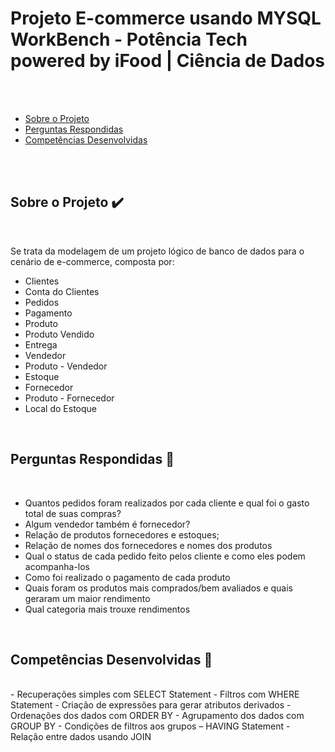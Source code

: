 <a id='ancora'></a>
# Projeto E-commerce usando MYSQL WorkBench - Potência Tech powered by iFood | Ciência de Dados

<br><br>

- [Sobre o Projeto](#ancora1) <br>
- [Perguntas Respondidas ](#ancora2) <br>
- [Competências Desenvolvidas](#ancora3)

<br><br>

<a id="ancora1"></a>
## Sobre o Projeto ✔️

<br>

Se trata da modelagem de um projeto lógico de banco de dados para o cenário de e-commerce, composta por:

- Clientes
- Conta do Clientes
- Pedidos
- Pagamento
- Produto
- Produto Vendido
- Entrega
- Vendedor
- Produto - Vendedor
- Estoque
- Fornecedor
- Produto - Fornecedor
- Local do Estoque

<br>

<a id="ancora2"></a>
## Perguntas Respondidas 📝

<br>

- Quantos pedidos foram realizados por cada cliente e qual foi o gasto total de suas compras?
- Algum vendedor também é fornecedor?
- Relação de produtos fornecedores e estoques;
- Relação de nomes dos fornecedores e nomes dos produtos
- Qual o status de cada pedido feito pelos cliente e como eles podem acompanha-los
- Como foi realizado o pagamento de cada produto
- Quais foram os produtos mais comprados/bem avaliados e quais geraram um maior rendimento
- Qual categoria mais trouxe rendimentos

<br>

<a id="ancora3"></a>
## Competências Desenvolvidas 📝

<br>
- Recuperações simples com SELECT Statement
- Filtros com WHERE Statement
- Criação de expressões para gerar atributos derivados
- Ordenações dos dados com ORDER BY
- Agrupamento dos dados com GROUP BY
- Condições de filtros aos grupos – HAVING Statement
- Relação entre dados usando JOIN

<br>
